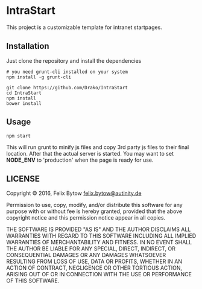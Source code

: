 # IntraStart

This project is a customizable template for intranet startpages.

## Installation

Just clone the repository and install the dependencies
```
# you need grunt-cli installed on your system
npm install -g grunt-cli

git clone https://github.com/Drako/IntraStart
cd IntraStart
npm install
bower install
```

## Usage

```
npm start
```

This will run grunt to minify js files and copy 3rd party js files to their
final location. After that the actual server is started.
You may want to set **NODE_ENV** to 'production' when the page is ready for use.

## LICENSE

Copyright © 2016, Felix Bytow <felix.bytow@autinity.de>

Permission to use, copy, modify, and/or distribute this software for any
purpose with or without fee is hereby granted, provided that the above
copyright notice and this permission notice appear in all copies.

THE SOFTWARE IS PROVIDED "AS IS" AND THE AUTHOR DISCLAIMS ALL WARRANTIES
WITH REGARD TO THIS SOFTWARE INCLUDING ALL IMPLIED WARRANTIES OF
MERCHANTABILITY AND FITNESS. IN NO EVENT SHALL THE AUTHOR BE LIABLE FOR
ANY SPECIAL, DIRECT, INDIRECT, OR CONSEQUENTIAL DAMAGES OR ANY DAMAGES
WHATSOEVER RESULTING FROM LOSS OF USE, DATA OR PROFITS, WHETHER IN AN
ACTION OF CONTRACT, NEGLIGENCE OR OTHER TORTIOUS ACTION, ARISING OUT OF
OR IN CONNECTION WITH THE USE OR PERFORMANCE OF THIS SOFTWARE.
